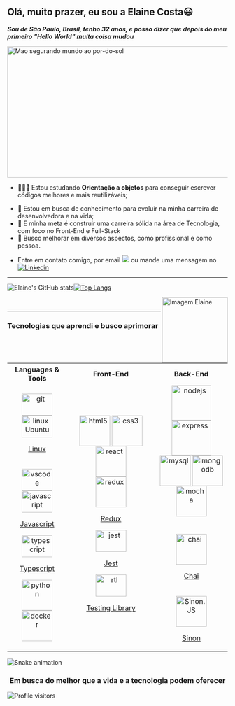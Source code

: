 <!--- Olá, esse é meu readme, fique à vontade para utilizá-lo como quiser! -->

## Olá, muito prazer, eu sou a Elaine Costa😃
***Sou de São Paulo, Brasil, tenho 32 anos, e posso dizer que depois do meu primeiro "Hello World" muita coisa mudou*** 
<div>
<!-- <img align="center" alt="Header" src="https://github.com/joaopauloaramuni/joaopauloaramuni/blob/master/img/header.png?raw=true"/> -->
</div>

<img align="center" alt="Mao segurando mundo ao por-do-sol" src="https://user-images.githubusercontent.com/98190168/219797182-8b8c9592-9b8f-416b-a566-7f26b2b025ad.jpg" width="1000" height="300" >


- 👨🏽‍💻 Estou estudando **Orientação a objetos** para conseguir escrever códigos melhores e mais reutilizáveis;
<!-- - 🌱 Estou aprendendo como fazer testes de integração nas minhas próprias **API**;  -->
- 💼 Estou em busca de conhecimento para evoluir na minha carreira de desenvolvedora e na vida;
- 🚀 E minha meta é construir uma carreira sólida na área de Tecnologia, com foco no Front-End e Full-Stack
- :star2: Busco melhorar em diversos aspectos, como profissional e como pessoa.

<!-- - 📝 Veja meu Curriculum Vitae <a href="https://gitconnected.com/johnatas-henrique/resume" target="_blank">clicando aqui</a> para mais informações. -->
- Entre em contato comigo, por email <a href ="mailto:elainerscosta@hotmal.com"><img src="https://img.shields.io/badge/Outlook-0078D4?style=for-the-badge&logo=outlook&logoColor=white" target="_blank"></a> ou mande uma mensagem no [![Linkedin](https://img.shields.io/badge/LinkedIn-0077B5?style=for-the-badge&logo=linkedin&logoColor=white)](https://www.linkedin.com/in/elainerscosta/)
-----

![Elaine's GitHub stats](https://github-readme-stats.vercel.app/api?username=ElaineCostadev&show_icons=true&theme=vision-friendly-dark)[![Top Langs](https://github-readme-stats.vercel.app/api/top-langs/?username=ElaineCostadev&layout=compact&langs_count=8&theme=vision-friendly-dark)](https://github.com/ElaineCostadev/github-readme-stats)

<img align=right src="https://i.picasion.com/pic92/13a8c0ceb97af4af2aa55d42d52e514c.gif" width="150" height="150" border="solid 100"  alt="Imagem Elaine" />
<br />

-----

### Tecnologias que aprendi e busco aprimorar
<!-- 
<div style="display: inline_block"><br/>
  <img align="center" alt="HTML5" src="https://img.shields.io/badge/HTML5-E34F26?style=for-the-badge&logo=html5&logoColor=white" />
  <img align="center" alt="CSS3" src="https://img.shields.io/badge/CSS3-1572B6?style=for-the-badge&logo=css3&logoColor=white" />
  <img align="center" alt="JavaScript" src="https://img.shields.io/badge/JavaScript-F7DF1E?style=for-the-badge&logo=javascript&logoColor=black" />
  <img align="center" alt="React" src="https://img.shields.io/badge/React-20232A?style=for-the-badge&logo=react&logoColor=61DAFB" />
  <img align="center" alt="Redux" src="https://img.shields.io/badge/Redux-593D88?style=for-the-badge&logo=redux&logoColor=white" />
  <img align="center" alt="Jest" src="https://img.shields.io/badge/Jest-323330?style=for-the-badge&logo=Jest&logoColor=white" />
</div><br/> -->

<!--  align="center"  -->

<table align="center">
  <tr>
    <th >Languages & Tools</th>
    <th >Front-End</th> 
    <th >Back-End</th>
  </tr>
  <tr  align="center">
    <td >
      <a href="https://www.git-scm.com/doc" target="_blank">
      <img align="center" alt="git" src="https://cdn.jsdelivr.net/gh/devicons/devicon/icons/git/git-plain-wordmark.svg" width="70px" height="50px" /><a/>
      <br>
      <a href="https://help.ubuntu.com/20.04/ubuntu-help/index.html" target=_blank>
      <img align="end" alt="linux Ubuntu" src="https://cdn.jsdelivr.net/gh/devicons/devicon/icons/linux/linux-original.svg" width="70px" height="50px"/><p>Linux</p><a/>
      <br>
      <a href="https://code.visualstudio.com/docs" target="_blank">
      <img align="center" alt="vscode" src="https://cdn.jsdelivr.net/gh/devicons/devicon/icons/vscode/vscode-original-wordmark.svg" width="70px" height="50px"/><a/>
      <br>
      <a href="https://developer.mozilla.org/pt-BR/docs/Web/JavaScript" target="_blank">
      <img align="center" alt="javascript" src="https://cdn.jsdelivr.net/gh/devicons/devicon/icons/javascript/javascript-original.svg" width="70px" height="50px"/><p>Javascript</p><a/>
      <a href="https://www.typescriptlang.org/docs/" target="_blank">
      <img align="center" alt="typescript" src="https://cdn.jsdelivr.net/gh/devicons/devicon/icons/typescript/typescript-original.svg" width="70px" height="50px"/><p>Typescript</p><a/>
      <a href="https://www.python.org/doc/" target="_blank">
      <img align="center" alt="python" src="https://cdn.jsdelivr.net/gh/devicons/devicon/icons/python/python-original-wordmark.svg" width="70px" height="70px"/><a/>
      <a href="https://docs.docker.com/" target="_blank">
      <img align="center" alt="docker" src="https://cdn.jsdelivr.net/gh/devicons/devicon/icons/docker/docker-original-wordmark.svg" width="70px" height="70px"/>
    </td>
    <td width="40%">
      <a href="https://html.spec.whatwg.org/multipage/" target="_blank">
      <img align="center" alt="html5" src="https://cdn.jsdelivr.net/gh/devicons/devicon/icons/html5/html5-original-wordmark.svg" width="70px" height="70px"/></a>
      <a href="https://developer.mozilla.org/en-US/docs/Web/CSS/Reference" target="_blank">
      <img align="center" alt="css3" src="https://cdn.jsdelivr.net/gh/devicons/devicon/icons/css3/css3-original-wordmark.svg" width="70px" height="70px"/></a>
      <br>
      <a href="https://pt-br.reactjs.org/docs/getting-started.html" target="_blank">
      <img align="center" alt="react" src="https://cdn.jsdelivr.net/gh/devicons/devicon/icons/react/react-original-wordmark.svg" width="70px" height="70px"/></a>
      <br>
      <a href="https://redux.js.org/" target="_blank">                                                                      
      <img align="center" alt="redux" src="https://cdn.jsdelivr.net/gh/devicons/devicon/icons/redux/redux-original.svg" width="70px" height="70px"/><p>Redux</p></a>
      <a href="https://jestjs.io/pt-BR/docs/getting-started" target="_blank">
      <img align="center" alt="jest" src="https://cdn.jsdelivr.net/gh/devicons/devicon/icons/jest/jest-plain.svg" width="70px" height="50px"/><p>Jest</p></a>
      <a href="https://testing-library.com/docs/react-testing-library/intro/" target="_blank"> 
      <img align="center" alt="rtl" src="https://testing-library.com/img/octopus-64x64.png" width="70px" height="50px"/><p>Testing Library</p></a>
    </td> 
    <td width="33%" >
      <a href="https://nodejs.org/en/docs/" target="_blank">
      <img align="center" alt="nodejs" src="https://cdn.jsdelivr.net/gh/devicons/devicon/icons/nodejs/nodejs-original-wordmark.svg" width="90px" height="80px"/><a/>
      <a href="https://expressjs.com/" target="_blank">
      <img align="center" alt="express" src="https://cdn.jsdelivr.net/gh/devicons/devicon/icons/express/express-original-wordmark.svg" width="90px" height="80px"/><a/>
      <br>
      <a href="https://dev.mysql.com/doc/" target="_blank">
      <img align="center" alt="mysql" src="https://cdn.jsdelivr.net/gh/devicons/devicon/icons/mysql/mysql-original-wordmark.svg" width="70px" height="70px"/><a/>
      <a href="https://www.mongodb.com/docs/" target="_blank"> 
      <img align="center" alt="mongodb" src="https://cdn.jsdelivr.net/gh/devicons/devicon/icons/mongodb/mongodb-original-wordmark.svg" width="70px" height="70px"/><a/>
      <a href="https://mochajs.org/" target="_blank">
      <img align="center" alt="mocha" src="https://cdn.jsdelivr.net/gh/devicons/devicon/icons/mocha/mocha-plain.svg" width="70px" height="70px"/><a/>
      <br>
      <br>
      <br>
      <a href="https://www.chaijs.com/" target="_blank">
      <img align="center" alt="chai"  src="https://imgs.search.brave.com/jlxo_0CD0k5rfvzrM4ZeWwZqBGa6CA3KJoN6iQfpdFE/rs:fit:474:237:1/g:ce/aHR0cHM6Ly9yZXBv/c2l0b3J5LWltYWdl/cy5naXRodWJ1c2Vy/Y29udGVudC5jb20v/MjkzMTExMS9jMzQy/OGU4MC02NWQxLTEx/ZTktODMyZS05YTA1/NzUyOWE4NDk" width="70px" height="70px"/><p>Chai</p><a/>
      <br>
      <a href="https://sinonjs.org" target="_blank">
      <img align="center" alt="Sinon.JS" src="https://sinonjs.org/assets/images/logo.png" width="70px" height="70px"/><p>Sinon</p><a/>
    </td >
  </tr>
</table>


![Snake animation](https://github.com/ElaineCostadev/ElaineCostadev/blob/output/github-contribution-grid-snake.svg)

<h3 align="center">Em busca do melhor que a vida e a tecnologia podem oferecer </h3>

<div>
<img alt="Profile visitors" src="https://komarev.com/ghpvc/?username=elainecostadev&style=plastic&color=orange"/>
</div>

<!---
<div>
<a href="https://stars.github.com/nominate/" target="_blank"><img src="https://img.shields.io/static/v1?label=%F0%9F%8C%9F&message=If%20useful&color=blue"/></a> <br />
<img alt="Stars" src="https://img.shields.io/github/stars/elainecostadev?style=social"/>
<img alt="Followers" src="https://img.shields.io/github/followers/elainecostadev?style=social"/>
</div>
-->

